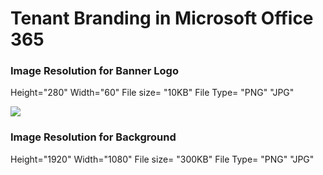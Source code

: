 # Tenant Branding in Microsoft Office 365

### Image Resolution for Banner Logo
Height="280" 
Width="60" 
File size= "10KB"
File Type= "PNG" "JPG"

<img src="Office365/Tenant Branding/Samples/O365_Background.jpg"/>

### Image Resolution for Background
Height="1920" 
Width="1080" 
File size= "300KB"
File Type= "PNG" "JPG"






